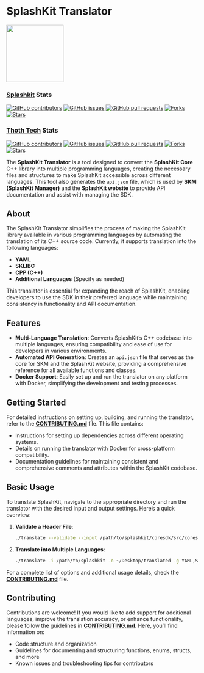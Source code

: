 # SplashKit Translator

<p align="left">
    <img width="150px" src="https://github.com/thoth-tech/.github/blob/main/images/splashkit.png"/>
</p>

### [Splashkit](https://github.com/splashkit/splashkit-translator) Stats

[![GitHub contributors](https://img.shields.io/github/contributors/splashkit/splashkit-translator?label=Contributors&color=F5A623)](https://github.com/splashkit/splashkit-translator/graphs/contributors)
[![GitHub issues](https://img.shields.io/github/issues/splashkit/splashkit-translator?label=Issues&color=F5A623)](https://github.com/splashkit/splashkit-translator/issues)
[![GitHub pull requests](https://img.shields.io/github/issues-pr/splashkit/splashkit-translator?label=Pull%20Requests&color=F5A623)](https://github.com/splashkit/splashkit-translator/pulls)
[![Forks](https://img.shields.io/github/forks/splashkit/splashkit-translator?label=Forks&color=F5A623)](https://github.com/splashkit/splashkit-translator/network/members)
[![Stars](https://img.shields.io/github/stars/splashkit/splashkit-translator?label=Stars&color=F5A623)](https://github.com/splashkit/splashkit-translator/stargazers)

### [Thoth Tech](https://github.com/thoth-tech/splashkit-translator) Stats

[![GitHub contributors](https://img.shields.io/github/contributors/thoth-tech/splashkit-translator?label=Contributors&color=F5A623)](https://github.com/thoth-tech/splashkit-translator/graphs/contributors)
[![GitHub issues](https://img.shields.io/github/issues/thoth-tech/splashkit-translator?label=Issues&color=F5A623)](https://github.com/thoth-tech/splashkit-translator/issues)
[![GitHub pull requests](https://img.shields.io/github/issues-pr/thoth-tech/splashkit-translator?label=Pull%20Requests&color=F5A623)](https://github.com/thoth-tech/splashkit-translator/pulls)
[![Forks](https://img.shields.io/github/forks/thoth-tech/splashkit-translator?label=Forks&color=F5A623)](https://github.com/thoth-tech/splashkit-translator/network/members)
[![Stars](https://img.shields.io/github/stars/thoth-tech/splashkit-translator?label=Stars&color=F5A623)](https://github.com/thoth-tech/splashkit-translator/stargazers)

The **SplashKit Translator** is a tool designed to convert the **SplashKit Core** C++ library into multiple programming languages, creating the necessary files and structures to make SplashKit accessible across different languages. This tool also generates the `api.json` file, which is used by **SKM (SplashKit Manager)** and the **SplashKit website** to provide API documentation and assist with managing the SDK.

## About

The SplashKit Translator simplifies the process of making the SplashKit library available in various programming languages by automating the translation of its C++ source code. Currently, it supports translation into the following languages:

- **YAML**
- **SKLIBC**
- **CPP (C++)**
- **Additional Languages** (Specify as needed)

This translator is essential for expanding the reach of SplashKit, enabling developers to use the SDK in their preferred language while maintaining consistency in functionality and API documentation.

## Features

- **Multi-Language Translation**: Converts SplashKit’s C++ codebase into multiple languages, ensuring compatibility and ease of use for developers in various environments.
- **Automated API Generation**: Creates an `api.json` file that serves as the core for SKM and the SplashKit website, providing a comprehensive reference for all available functions and classes.
- **Docker Support**: Easily set up and run the translator on any platform with Docker, simplifying the development and testing processes.

## Getting Started

For detailed instructions on setting up, building, and running the translator, refer to the **[CONTRIBUTING.md](CONTRIBUTING.md)** file. This file contains:

- Instructions for setting up dependencies across different operating systems.
- Details on running the translator with Docker for cross-platform compatibility.
- Documentation guidelines for maintaining consistent and comprehensive comments and attributes within the SplashKit codebase.

## Basic Usage

To translate SplashKit, navigate to the appropriate directory and run the translator with the desired input and output settings. Here’s a quick overview:

1. **Validate a Header File**:

   ```bash
   ./translate --validate --input /path/to/splashkit/coresdk/src/coresdk/audio.h
   ```

2. **Translate into Multiple Languages**:

   ```bash
   ./translate -i /path/to/splashkit -o ~/Desktop/translated -g YAML,SKLIBC,CPP
   ```

For a complete list of options and additional usage details, check the **[CONTRIBUTING.md](CONTRIBUTING.md)** file.

## Contributing

Contributions are welcome! If you would like to add support for additional languages, improve the translation accuracy, or enhance functionality, please follow the guidelines in **[CONTRIBUTING.md](CONTRIBUTING.md)**. Here, you’ll find information on:

- Code structure and organization
- Guidelines for documenting and structuring functions, enums, structs, and more
- Known issues and troubleshooting tips for contributors
